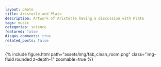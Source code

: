 ```yaml
---
layout: photo
title: Aristotle and Plato
description: Artwork of Aristotle having a discussion with Plato
tags: music
categories: science
featured: false
disqus_comments: true
related_posts: false
---
```

<div class="row mt-3">
    <div class="col-sm mt-3 mt-md-0">
        {% include figure.html path="assets/img/fab_clean_room.png" class="img-fluid rounded z-depth-1" zoomable=true %}
    </div>
</div>
